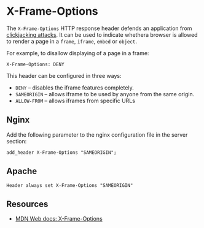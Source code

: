 # X-Frame-Options

The `X-Frame-Options` HTTP response header defends an application from [clickjacking attacks](https://webapp.tymyrddin.dev/docs/techniques/clickjacking). It can be used to indicate whethera browser is allowed to render a page in a `frame`, `iframe`, `embed` or `object`.  

For example, to disallow displaying of a page in a frame:

    X-Frame-Options: DENY

This header can be configured in three ways:

* `DENY` – disables the iframe features completely.
* `SAMEORIGIN` – allows iframe to be used by anyone from the same origin.
* `ALLOW-FROM` – allows iframes from specific URLs

## Nginx

Add the following parameter to the nginx configuration file in the server section:

    add_header X-Frame-Options "SAMEORIGIN";

## Apache

    Header always set X-Frame-Options "SAMEORIGIN"

## Resources

* [MDN Web docs: X-Frame-Options](https://developer.mozilla.org/en-US/docs/Web/HTTP/Headers/X-Frame-Options)
